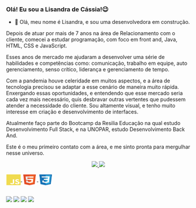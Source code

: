 ### Olá! Eu sou a Lisandra de Cássia!😉

- 🌱 Olá, meu nome é Lisandra, e sou uma desenvolvedora em construção.

Depois de atuar por mais de 7 anos na área de Relacionamento com o cliente, comecei a estudar programação, com foco em front and, Java, HTML, CSS e JavaScript.

Esses anos de mercado me ajudaram a desenvolver uma série de habilidades e competências como: comunicação, trabalho em equipe, auto gerenciamento, senso crítico, liderança e gerenciamento de tempo.

Com a pandemia houve celeridade em muitos aspectos, e a área de tecnologia precisou se adaptar a esse cenário de maneira muito rápida. 
Enxergando essas oportunidades, e entendendo que esse mercado seria cada vez mais necessário, quis desbravar outras vertentes que pudessem atender a necessidade do cliente.
Sou altamente visual, e tenho muito interesse em criação e desenvolvimento de interfaces.

Atualmente faço parte do Bootcamp da Resilia Educação na qual estudo Desenvolvimento Full Stack, e na UNOPAR, estudo  Desenvolvimento Back And.

Este é o meu primeiro contato com a área, e me sinto pronta para mergulhar nesse universo.

<div align="center">
  <a href="https://github.com/Lisandradecassia">
  <img height="180em" src="https://github-readme-stats.vercel.app/api?username=lisandradecassia&show_icons=true&theme=dracula&include_all_commits=true&count_private=true"/>
  <img height="180em" src="https://github-readme-stats.vercel.app/api/top-langs/?username=lisandradecassia&layout=compact&langs_count=7&theme=dracula"/>
</div>
<div style="display: inline_block"><br>
  <img align="center" alt="Rafa-Js" height="30" width="40" src="https://raw.githubusercontent.com/devicons/devicon/master/icons/javascript/javascript-plain.svg">
  <img align="center" alt="Rafa-HTML" height="30" width="40" src="https://raw.githubusercontent.com/devicons/devicon/master/icons/html5/html5-original.svg">
  <img align="center" alt="Rafa-CSS" height="30" width="40" src="https://raw.githubusercontent.com/devicons/devicon/master/icons/css3/css3-original.svg">
  
  </div>
  
  ##

<div>
  <a href="https://www.instagram.com/lisandradecassia/" target="_blank"><img src="https://img.shields.io/badge/-Instagram-%23E4405F?style=for-the-badge&logo=instagram&logoColor=white" target="_blank"></a>
 <a href=https://discord.com/channels/@me/954540540647583815" target="_blank"><img src="https://img.shields.io/badge/Discord-7289DA?style=for-the-badge&logo=discord&logoColor=white" target="_blank"></a> 
  <a href = "mailto:lisandradecassia@gmail.com"><img src="https://img.shields.io/badge/-Gmail-%23333?style=for-the-badge&logo=gmail&logoColor=white" target="_blank"></a>
  <a href="https://www.linkedin.com/in/lisandradecassia/" target="_blank"><img src="https://img.shields.io/badge/-LinkedIn-%230077B5?style=for-the-badge&logo=linkedin&logoColor=white" target="_blank"></a> 
  
</div>
  
